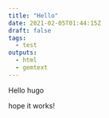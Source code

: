 ```yaml
---
title: "Hello"
date: 2021-02-05T01:44:15Z
draft: false
tags:
  - test
outputs:
  - html
  - gemtext
---
```


Hello hugo

hope it works!
